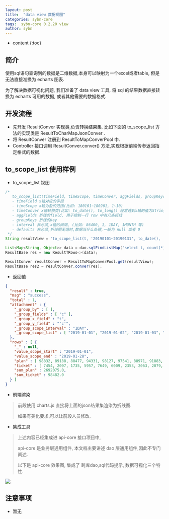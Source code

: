 ```yaml
---
layout: post
title:  "data view 数据视图"
categories: sybn-core
tags:  sybn-core 0.2.20 view
author: sybn
---
```


* content
{:toc}

## 简介

使用sql语句查询到的数据是二维数据,本身可以映射为一个excel或者table, 但是无法直接准换为 echarts 图表.

为了解决数据可视化问题, 我们准备了 data view 工具, 将 sql 的结果数据直接转换为 echarts 可用的数据, 或者其他需要的数据格式.





## 开发流程
* 先开发 ResultConver 实现类,负责转换结果集. 比如下面的 to_scope_list 方法的实现类是 ResultToCharMapJsonConver .
* 将 ResultConver 注册到 ResultToMapConverPool 中.
* Controller 接口调用 ResultConver.conver() 方法,实现根据前端传参返回指定格式的数据.

## to_scope_list 使用样例

* to_scope_list 视图

```java
/*
   to_scope_list(timeField, timeScope, timeConver, aggFields, groupKeys, interval, defaults);
   - timeField x轴对应的字段
   - timeScope x轴为盈的范围(比如: 180101~180201, 1~10)
   - timeConver x轴转换类(比如: to_date(), to_long() 经常遇到x轴的值为String,但需要int型的x轴,此参数可以对此做数据转换
   - aggFields 折线的field, 用于控制一行 row 中有几条折线
   - groupKeys 折线的key
   - interval 非必须,x轴的间隔, (比如: 86400, 1, 1DAY, 1MONTH 等)
   - defaults 非必须,折线图无值时,数据当什么处理,一般为 null 或者 0
 */
String resultView = "to_scope_list(t, '20190101~20190131', to_date(), 't', 'c', '1DAY', 0)"

List<Map<String, Object>> data = dao.sqlFindListMap("select t, count(*) as c from table where t between 20180101 and 20180131 group by t order by t")
ResultBase res = new ResultTRows<>(data);

ResultConver resultConver = ResultToMapConverPool.get(resultView);
ResultBase res2 = resultConver.conver(res);
```

* 返回值

```json
{
  "result" : true,
  "msg" : "success",
  "total" : 1,
  "attachment" : {
    "_group_by" : [ ],
    "_group_fields" : [ "c" ],
    "_group_x_field" : "t",
    "_group_y_field" : "'c'",
    "_group_scope_interval" : "1DAY",
    "_group_scope_list" : [ "2019-01-01", "2019-01-02", "2019-01-03", "2019-01-04", "2019-01-05", "2019-01-06", "2019-01-07", "2019-01-08", "2019-01-09", "2019-01-10", "2019-01-11", "2019-01-12", "2019-01-13", "2019-01-14", "2019-01-15", "2019-01-16", "2019-01-17", "2019-01-18", "2019-01-19", "2019-01-20", "2019-01-21", "2019-01-22", "2019-01-23", "2019-01-24", "2019-01-25", "2019-01-26", "2019-01-27", "2019-01-28" ]
  },
  "rows" : [ {
    "_" : null,
    "value_scope_start" : "2019-01-01",
    "value_scope_end" : "2019-01-28",
    "plan" : [ 98832, 89188, 88477, 94331, 98127, 97541, 88971, 91883, 90769, 89554, 101539, 101411, 100595, 91890, 91782, 92129, 91568, 102538, 103876, 103814, 95736, 95367, 95750, 96365, 99826, 102768, 102364, 95084 ],
    "ticket" : [ 7454, 2097, 1735, 5957, 7649, 6009, 2353, 2063, 2079, 2012, 3611, 5106, 4042, 2010, 1882, 2137, 2105, 3713, 5120, 4895, 2455, 2133, 2428, 2114, 4300, 4458, 4071, 2494 ],
    "sum_plan" : 2692075.0,
    "sum_ticket" : 98482.0
  } ]
}
```

* 前端渲染

> 前段使用 charts.js 直接将上面的json结果集渲染为折线图.
>
> 如果有美化要求,可以让前段人员修改.

* 集成工具

> 上述内容已经集成进 api-core 接口项目中,  
> 
> api-core 是业务层通用组件, 本文档主要讲述 dao 层通用组件,因此不专门阐述.
>
> 以下是 api-core 效果图, 集成了 跨库dao,sql代码提示, 数据可视化三个特性.

![]({{site.baseurl}}/images/api_core.png)



## 注意事项 

* 暂无

